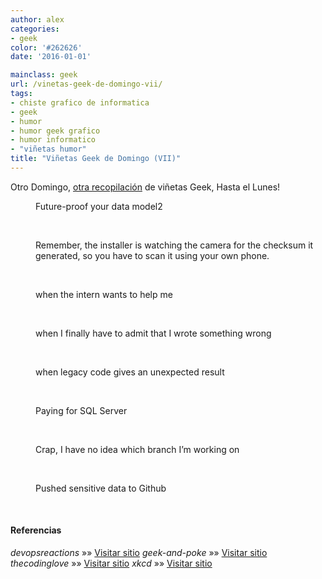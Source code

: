 ```yaml
---
author: alex
categories:
- geek
color: '#262626'
date: '2016-01-01'

mainclass: geek
url: /vinetas-geek-de-domingo-vii/
tags:
- chiste grafico de informatica
- geek
- humor
- humor geek grafico
- humor informatico
- "viñetas humor"
title: "Viñetas Geek de Domingo (VII)"
---
```


Otro Domingo, [otra recopilación][1] de viñetas Geek, Hasta el Lunes!

<!--more--><!--ad-->
<div id="gallery-7" class="gallery galleryid-1792 gallery-columns-1 gallery-size-thumbnail">
<dl class="gallery-item">
<dt class="gallery-icon landscape">
<a href="/img/2013/07/Future-proof-your-data-model2.png"><amp-img on="tap:lightbox1" role="button" tabindex="0" layout="responsive" src="/img/2013/07/Future-proof-your-data-model2-150x150.png" class="attachment-thumbnail" alt="Future-proof your data model2" aria-describedby="gallery-7-1800" width="150px" height="150px" /></a>
</dt>
<dd class="wp-caption-text gallery-caption" id="gallery-7-1800">
      Future-proof your data model2
    </dd>
</dl>
<br  />
<dl class="gallery-item">
<dt class="gallery-icon portrait">
<a href="/img/2013/07/QR-Code.png"><amp-img on="tap:lightbox1" role="button" tabindex="0" layout="responsive" src="/img/2013/07/QR-Code-150x150.png" class="attachment-thumbnail" alt="QR Code" aria-describedby="gallery-7-1793" width="150px" height="150px" /></a>
</dt>
<dd class="wp-caption-text gallery-caption" id="gallery-7-1793">
      Remember, the installer is watching the camera for the checksum it generated, so you have to scan it using your own phone.
    </dd>
</dl>
<br  />
<dl class="gallery-item">
<dt class="gallery-icon landscape">
<a href="/img/2013/07/when-the-intern-wants-to-help-me.gif"><amp-img on="tap:lightbox1" role="button" tabindex="0" layout="responsive" src="/img/2013/07/when-the-intern-wants-to-help-me-150x150.gif" class="attachment-thumbnail" alt="when the intern wants to help me" aria-describedby="gallery-7-1794" width="150px" height="150px" /></a>
</dt>
<dd class="wp-caption-text gallery-caption" id="gallery-7-1794">
      when the intern wants to help me
    </dd>
</dl>
<br  />
<dl class="gallery-item">
<dt class="gallery-icon landscape">
<a href="/img/2013/07/when-I-finally-have-to-admit-that-I-wrote-something-wrong.gif"><amp-img on="tap:lightbox1" role="button" tabindex="0" layout="responsive" src="/img/2013/07/when-I-finally-have-to-admit-that-I-wrote-something-wrong-150x150.gif" class="attachment-thumbnail" alt="when I finally have to admit that I wrote something wrong" aria-describedby="gallery-7-1795" width="150px" height="150px" /></a>
</dt>
<dd class="wp-caption-text gallery-caption" id="gallery-7-1795">
      when I finally have to admit that I wrote something wrong
    </dd>
</dl>
<br  />
<dl class="gallery-item">
<dt class="gallery-icon landscape">
<a href="/img/2013/07/when-legacy-code-gives-an-unexpected-result.gif"><amp-img on="tap:lightbox1" role="button" tabindex="0" layout="responsive" src="/img/2013/07/when-legacy-code-gives-an-unexpected-result-150x150.gif" class="attachment-thumbnail" alt="when legacy code gives an unexpected result" aria-describedby="gallery-7-1796" width="150px" height="150px" /></a>
</dt>
<dd class="wp-caption-text gallery-caption" id="gallery-7-1796">
      when legacy code gives an unexpected result
    </dd>
</dl>
<br  />
<dl class="gallery-item">
<dt class="gallery-icon landscape">
<a href="/img/2013/07/Paying-for-SQL-Server.gif"><amp-img on="tap:lightbox1" role="button" tabindex="0" layout="responsive" src="/img/2013/07/Paying-for-SQL-Server-150x150.gif" class="attachment-thumbnail" alt="Paying for SQL Server" aria-describedby="gallery-7-1797" width="150px" height="150px" /></a>
</dt>
<dd class="wp-caption-text gallery-caption" id="gallery-7-1797">
      Paying for SQL Server
    </dd>
</dl>
<br  />
<dl class="gallery-item">
<dt class="gallery-icon landscape">
<a href="/img/2013/07/Crap-I-have-no-idea-which-branch-Im-working-on.gif"><amp-img on="tap:lightbox1" role="button" tabindex="0" layout="responsive" src="/img/2013/07/Crap-I-have-no-idea-which-branch-Im-working-on-150x150.gif" class="attachment-thumbnail" alt="Crap, I have no idea which branch I'm working on" aria-describedby="gallery-7-1798" width="150px" height="150px" /></a>
</dt>
<dd class="wp-caption-text gallery-caption" id="gallery-7-1798">
      Crap, I have no idea which branch I&#8217;m working on
    </dd>
</dl>
<br  />
<dl class="gallery-item">
<dt class="gallery-icon landscape">
<a href="/img/2013/07/Pushed-sensitive-data-to-Github.gif"><amp-img on="tap:lightbox1" role="button" tabindex="0" layout="responsive" src="/img/2013/07/Pushed-sensitive-data-to-Github-150x150.gif" class="attachment-thumbnail" alt="Pushed sensitive data to Github" aria-describedby="gallery-7-1799" width="150px" height="150px" /></a>
</dt>
<dd class="wp-caption-text gallery-caption" id="gallery-7-1799">
      Pushed sensitive data to Github
    </dd>
</dl>
<br  />
</div>

#### Referencias

*devopsreactions* »» <a href="http://devopsreactions.tumblr.com/" target="_blank">Visitar sitio</a>
*geek-and-poke* »» <a href="http://geek-and-poke.com/" target="_blank">Visitar sitio</a>
*thecodinglove* »» <a href="http://thecodinglove.com" target="_blank">Visitar sitio</a>
*xkcd* »» <a href="http://xkcd.com" target="_blank">Visitar sitio</a>



 [1]: https://elbauldelprogramador.com/ "Viñetas Geek de Domingo"
